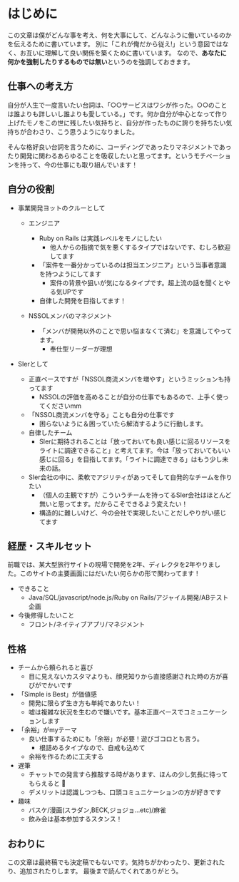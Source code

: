 # はじめに

この文章は僕がどんな事を考え、何を大事にして、どんなふうに働いているのかを伝えるために書いています。 別に「これが俺だから従え!」という意図ではなく、お互いに理解して良い関係を築くために書いています。 なので、**あなたに何かを強制したりするものでは無い**というのを強調しておきます。

## 仕事への考え方

自分が人生で一度言いたい台詞は、「○○サービスはワシが作った。○○のことは誰よりも詳しいし誰よりも愛している。」です。何か自分が中心となって作り上げたモノをこの世に残したい気持ちと、自分が作ったものに誇りを持ちたい気持ちが合わさり、こう思うようになりました。

そんな格好良い台詞を言うために、コーディングであったりマネジメントであったり開発に関わるあらゆることを吸収したいと思ってます。というモチベーションを持って、今の仕事にも取り組んでいます！

## 自分の役割

- 事業開発ヨットのクルーとして

  - エンジニア
    - Ruby on Rails は実践レベルをモノにしたい
      - 他人からの指摘で気を悪くするタイプではないです、むしろ歓迎してます
    - 「案件を一番分かっているのは担当エンジニア」という当事者意識を持つようにしてます
      - 案件の背景や狙いが気になるタイプです。超上流の話を聞くとやる気UPです
    - 自律した開発を目指してます！

  - NSSOLメンバのマネジメント
    - 「メンバが開発以外のことで思い悩まなくて済む」を意識してやってます。
      - 奉仕型リーダーが理想

- SIerとして

  - 正直ベースですが「NSSOL商流メンバを増やす」というミッションも持ってます
    - NSSOLの評価を高めることが自分の仕事でもあるので、上手く使ってくださいmm
  - 「NSSOL商流メンバを守る」ことも自分の仕事です
    - 困らないように＆困っていたら解消するように行動します。
  - 自律したチーム
    - SIerに期待されることは「放っておいても良い感じに回るリソースをライトに調達できること」と考えてます。今は「放っておいてもいい感じに回る」を目指してます。「ライトに調達できる」はもう少し未来の話。
  - SIer会社の中に、柔軟でアジリティがあってそして自発的なチームを作りたい
    - （個人の主観ですが）こういうチームを持ってるSIer会社はほとんど無いと思ってます。だからこそできるよう変えたい！
    - 構造的に難しいけど、今の会社で実現したいことだしやりがい感じてます

## 経歴・スキルセット

前職では、某大型旅行サイトの現場で開発を2年、ディレクタを2年やりました。このサイトの主要画面にはだいたい何らかの形で関わってます！

- できること
  - Java/SQL/javascript/node.js/Ruby on Rails/アジャイル開発/ABテスト企画
- 今後修得したいこと
  - フロント/ネイティブアプリ/マネジメント

## 性格

- チームから頼られると喜び
  - 目に見えないカスタマよりも、顔見知りから直接感謝された時の方が喜びがでかいです
- 「Simple is Best」が価値感
  - 開発に限らず生き方も単純でありたい！
  - 嘘は複雑な状況を生むので嫌いです。基本正直ベースでコミュニケーションします
- 「余裕」がmyテーマ
  - 良い仕事するためにも「余裕」が必要！遊びゴコロとも言う。
    - 根詰めるタイプなので、自戒も込めて
  - 余裕を作るために工夫する
- 遅筆
  - チャットでの発言すら推敲する時があります、ほんの少し気長に待ってもらえると :pray:
  - デメリットは認識しつつも、口頭コミュニケーションの方が好きです
- 趣味
  - バスケ/漫画(スラダン,BECK,ジョジョ…etc)/麻雀
  - 飲み会は基本参加するスタンス！

## おわりに

この文章は最終稿でも決定稿でもないです。気持ちがかわったり、更新されたり、追加されたりします。 最後まで読んでくれてありがとう。